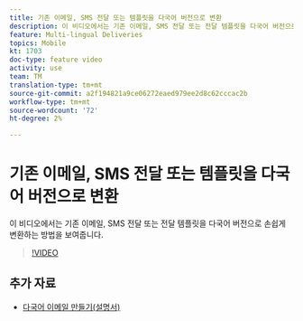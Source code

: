 ```yaml
---
title: 기존 이메일, SMS 전달 또는 템플릿을 다국어 버전으로 변환
description: 이 비디오에서는 기존 이메일, SMS 전달 또는 전달 템플릿을 다국어 버전으로 손쉽게 변환하는 방법을 보여줍니다.
feature: Multi-lingual Deliveries
topics: Mobile
kt: 1703
doc-type: feature video
activity: use
team: TM
translation-type: tm+mt
source-git-commit: a2f194821a9ce06272eaed979ee2d8c62cccac2b
workflow-type: tm+mt
source-wordcount: '72'
ht-degree: 2%

---
```



# 기존 이메일, SMS 전달 또는 템플릿을 다국어 버전으로 변환

이 비디오에서는 기존 이메일, SMS 전달 또는 전달 템플릿을 다국어 버전으로 손쉽게 변환하는 방법을 보여줍니다.

>[!VIDEO](https://video.tv.adobe.com/v/23251?quality=12)

## 추가 자료

* [다국어 이메일 만들기(설명서)](https://helpx.adobe.com/campaign/standard/channels/using/creating-a-multilingual-email.html)
